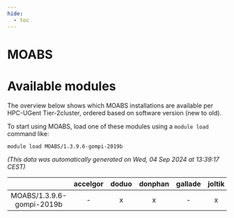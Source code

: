 ```yaml
---
hide:
  - toc
---
```


MOABS
=====

# Available modules


The overview below shows which MOABS installations are available per HPC-UGent Tier-2cluster, ordered based on software version (new to old).

To start using MOABS, load one of these modules using a `module load` command like:

```shell
module load MOABS/1.3.9.6-gompi-2019b
```

*(This data was automatically generated on Wed, 04 Sep 2024 at 13:39:17 CEST)*  

| |accelgor|doduo|donphan|gallade|joltik|shinx|skitty|
| :---: | :---: | :---: | :---: | :---: | :---: | :---: | :---: |
|MOABS/1.3.9.6-gompi-2019b|-|x|x|-|x|-|x|
